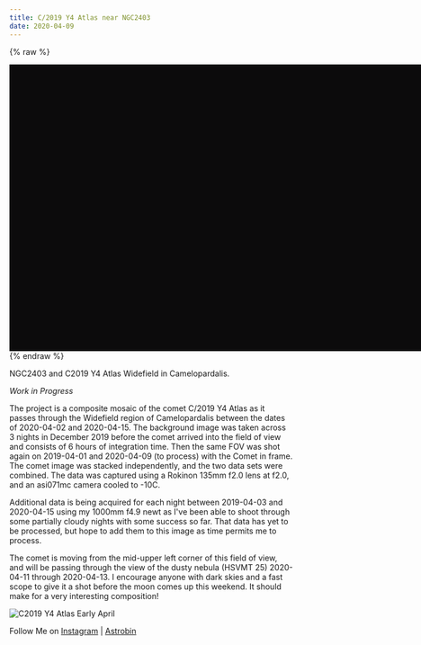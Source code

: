 ```yaml
---
title: C/2019 Y4 Atlas near NGC2403
date: 2020-04-09
---
```


{% raw %}
<div id="osdNGC2403at135mm" style="width:800px; height:510px; background-color:#0C0B0C"></div>
<script src="/openseadragon/openseadragon.min.js"></script>
<script type="text/javascript">
   (function(){
      var viewer = OpenSeadragon({
         id: "osdNGC2403at135mm",
         prefixUrl: "/openseadragon/images/",
         showNavigationControl:false
      });

      var uiElements = {
         viewer:document.getElementById('osdNGC2403at135mm')
      }
      function source(author, name, x=0, y=0, width=1,rotation=0,opacity=1 ){
         return { author, name, x, y, width, rotation, opacity }
      }
      var rotateIntervalMs=10000;
      var sources = [
         source('JonathanMacCollum','NGC2403_135mm_r3'),
         source('JonathanMacCollum','NGC2403_135mm_r3_WithComet'),
         source('JonathanMacCollum','NGC2403_135mm_r3_CometOnly',0,0,1,0,0.3),
         source('JonathanMacCollum','NGC2403_1000mm',0.1787,0.451,0.0671,101.4,1),
         source('JonathanMacCollum','NGC2403_135mm_Annotations',0,0,1,0,0.5),
         ];
      function refreshAt(index,replace=false){
         var src=sources[index];
         viewer.addTiledImage({
                  tileSource:'/'+src.author+'.'+src.name+'.xml',
                  index:index,
                  replace:replace,
                  x:src.x,
                  y:src.y,
                  width:src.width,
                  degrees:src.rotation,
                  opacity: src.opacity
               })
      }
      function startImageLoad(){
         var delay = 250;
         sources.forEach(
               (src,i)=>{
                  setTimeout(()=>{
                     refreshAt(i, false);
                  },i*delay);            
         });
      }

      function update(i, x, y, w, r, o) {
         sources[i].x=x;
         sources[i].y=y;
         sources[i].width=w;
         sources[i].rotation=r;
         sources[i].opacity=o;
         refreshAt(i, true)
      }
      function swap3(i1, i2, i3){
         var val=sources[i1];
         sources[i1]=sources[i2];
         sources[i2]=sources[i3];
         sources[i3]=val;
         refreshAt(i1, true);
         refreshAt(i2, true);
         refreshAt(i3, true);
      }
      
      function swapTargets(){
         swap3(0,1,2);
      }
      
      function onKeyUp(key,x){
         uiElements.viewer.addEventListener('keyup',(event)=>{
               const keyName = event.key;
               if(keyName===key){
                  x();
               }
         });
      }
      var swapInterval = window.setInterval(swapTargets,rotateIntervalMs);
         onKeyUp("n",()=>{
               swapTargets();
                  window.clearInterval(swapInterval);
                  swapInterval = window.setInterval(swapTargets,rotateIntervalMs);
         });
      startImageLoad();



   })();
</script>
{% endraw %}

NGC2403 and C2019 Y4 Atlas  Widefield in Camelopardalis.

*Work in Progress*

The project is a composite mosaic of the comet C/2019 Y4 Atlas as it passes through the Widefield region of Camelopardalis between the dates of 2020-04-02 and 2020-04-15.  The background image was taken across 3 nights in December 2019 before the comet arrived into the field of view and consists of 6 hours of integration time. Then the same FOV was shot again on 2019-04-01 and 2020-04-09 (to process) with the Comet in frame. The comet image was stacked independently, and the two data sets were combined. The data was captured using a Rokinon 135mm f2.0 lens at f2.0, and an asi071mc camera cooled to -10C.

Additional data is being acquired for each night between 2019-04-03 and 2020-04-15 using my 1000mm f4.9 newt as I've been able to shoot through some partially cloudy nights with some success so far. That data has yet to be processed, but hope to add them to this image as time permits me to process.

The comet is moving from the mid-upper left corner of this field of view, and will be passing through the view of the dusty nebula (HSVMT 25) 2020-04-11 through 2020-04-13.  I encourage anyone with dark skies and a fast scope to give it a shot before the moon comes up this weekend. It should make for a very interesting composition!

![C2019 Y4 Atlas Early April](/NGC2403_Comet2019Y4Atlas_Planning.png "C2019 Y4 Atlas Early April")


Follow Me on [Instagram](
https://www.instagram.com/jonathanmaccollum/) | [Astrobin](https://www.astrobin.com/users/eigenVector/)

